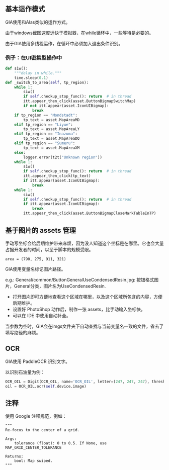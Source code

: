 ## 基本运作模式

GIA使用和Alas类似的运作方式。

由于windows截图速度远快于模拟器，在while循环中，一些等待是必要的。

由于GIA使用多线程运作，在循环中必须加入退出条件识别。

### 例子：在UI密集型操作中

```python
def siw():
    """delay in while."""
    time.sleep(0.1)
def _switch_to_area(self, tp_region):
    while 1:
        siw()
        if self.checkup_stop_func(): return  # in thread
        itt.appear_then_click(asset.ButtonBigmapSwitchMap)
        if not itt.appear(asset.IconUIBigmap):
            break
    if tp_region == "Mondstadt":
        tp_text = asset.MapAreaMD
    elif tp_region == "Liyue":
        tp_text = asset.MapAreaLY
    elif tp_region == "Inazuma":
        tp_text = asset.MapAreaDQ
    elif tp_region == "Sumeru":
        tp_text = asset.MapAreaXM
    else:
        logger.error(t2t("Unknown region"))
    while 1:
        siw()
        if self.checkup_stop_func(): return  # in thread
        itt.appear_then_click(tp_text)
        if itt.appear(asset.IconUIBigmap):
            break
    while 1:
        siw()
        if self.checkup_stop_func(): return  # in thread
        if itt.appear(asset.IconUIBigmap):
            break
        itt.appear_then_click(asset.ButtonBigmapCloseMarkTableInTP)
```



[//]: # (## 处理死循环)

[//]: # ()
[//]: # (在上面示例代码中，如果陷入死循环，GIA 会抛出异常。)

[//]: # ()
[//]: # (- **`GameStuckError` ** 无操作连续截图超过 1 分钟。战斗中和客户端启动中，将延长至 5 分钟。)

[//]: # (- **`GameTooManyClickError` ** 最后 15 次操作中，有一项操作 >= 12 次，或有两项操作都 >=  6 次。)

[//]: # ()
[//]: # (这两个异常只会在最顶层捕获。捕获后，Alas 会将 log 和最近截图保存在单独的文件夹，并处理其中可能会暴露用户身份的信息，包括混淆路径名称，遮挡游戏昵称等。处理完成后 Alas 停止。)



## 基于图片的 assets 管理

手动写坐标会给后期维护带来麻烦，因为没人知道这个坐标是在哪里。它也会大量占据开发者的时间，以至于脚本的规模受限。

```
area = (790, 275, 911, 321)
```

GIA使用变量名标记图片路径。

e.g.:  General/common/ButtonGeneralUseCondensedResin.jpg: 按钮格式图片，General分类，图片名为UseCondensedResin.
- 打开图片即可方便地查看这个区域在哪里，以及这个区域所包含的内容，方便后期维护。
- 设置好 PhotoShop 动作后，制作一张 assets，比手动输入坐标快。
- 可以在 IDE 中使用自动补全。

当参数为空时，GIA会在imgs文件夹下自动查找与当前变量名一致的文件，省去了填写路径的麻烦。

## OCR

GIA使用 PaddleOCR 识别文字。

以识别石油量为例：

```python
OCR_OIL = Digit(OCR_OIL, name='OCR_OIL', letter=(247, 247, 247), threshold=128)
oil = OCR_OIL.ocr(self.device.image)
```



## 注释

使用 Google 注释规范，例如：

```
"""
Re-focus to the center of a grid.

Args:
    tolerance (float): 0 to 0.5. If None, use MAP_GRID_CENTER_TOLERANCE

Returns:
    bool: Map swiped.
"""
```

